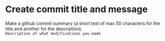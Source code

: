 # Create commit title and message

Make a github commit summary (a short text of max 50 characters for the title and another for the description),  
`Description of what modifications you made`